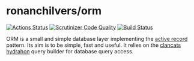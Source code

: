 # ronanchilvers/orm

[![Actions Status](https://github.com/ronanchilvers/orm/workflows/Unit%20Tests/badge.svg)](https://github.com/ronanchilvers/orm/actions)
[![Scrutinizer Code Quality](https://scrutinizer-ci.com/g/ronanchilvers/orm/badges/quality-score.png?b=master)](https://scrutinizer-ci.com/g/ronanchilvers/orm/?branch=master)
[![Build Status](https://travis-ci.org/ronanchilvers/orm.svg?branch=master)](https://travis-ci.org/ronanchilvers/orm)

ORM is a small and simple database layer implementing the [active record] pattern. Its aim is to be simple, fast and useful. It relies on the [clancats hydrahon] query builder for database query access.

[active record]: https://en.wikipedia.org/wiki/Active_record_pattern
[clancats hydrahon]: https://clancats.io/hydrahon/master/
